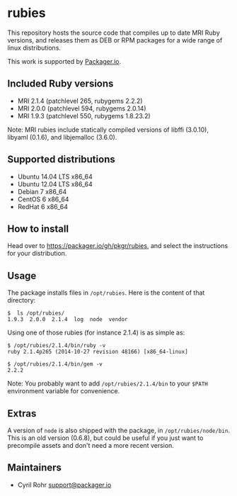 # rubies

This repository hosts the source code that compiles up to date MRI Ruby versions, and releases them as DEB or RPM packages for a wide range of linux distributions.

This work is supported by [Packager.io](https://packager.io).

## Included Ruby versions

* MRI 2.1.4 (patchlevel 265, rubygems 2.2.2)
* MRI 2.0.0 (patchlevel 594, rubygems 2.0.14)
* MRI 1.9.3 (patchlevel 550, rubygems 1.8.23.2)

Note: MRI rubies include statically compiled versions of libffi (3.0.10), libyaml (0.1.6), and libjemalloc (3.6.0).

## Supported distributions

* Ubuntu 14.04 LTS x86_64
* Ubuntu 12.04 LTS x86_64
* Debian 7 x86_64
* CentOS 6 x86_64
* RedHat 6 x86_64

## How to install

Head over to <https://packager.io/gh/pkgr/rubies>, and select the instructions for your distribution.

## Usage

The package installs files in `/opt/rubies`. Here is the content of that directory:

    $  ls /opt/rubies/
    1.9.3  2.0.0  2.1.4  log  node  vendor

Using one of those rubies (for instance 2.1.4) is as simple as:

    $ /opt/rubies/2.1.4/bin/ruby -v
    ruby 2.1.4p265 (2014-10-27 revision 48166) [x86_64-linux]

    $ /opt/rubies/2.1.4/bin/gem -v
    2.2.2

Note: You probably want to add `/opt/rubies/2.1.4/bin` to your `$PATH` environment variable for convenience.

## Extras

A version of `node` is also shipped with the package, in `/opt/rubies/node/bin`. This is an old version (0.6.8), but could be useful if you just want to precompile assets and don't need a more recent version.

## Maintainers

* Cyril Rohr <support@packager.io>
